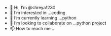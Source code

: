 - 👋 Hi, I’m @shreya1230
- 👀 I’m interested in ...coding
- 🌱 I’m currently learning ...python
- 💞️ I’m looking to collaborate on ...python project
- 📫 How to reach me ...

<!---
shreya1230/shreya1230 is a ✨ special ✨ repository because its `README.md` (this file) appears on your GitHub profile.
You can click the Preview link to take a look at your changes.
--->
